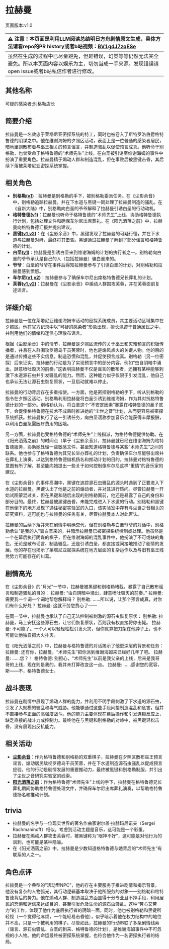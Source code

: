 # 拉赫曼
页面版本:v1.0
 

| :warning: 注意！本页面是利用LLM阅读总结明日方舟剧情原文生成，具体方法请看repo的PR history或者b站视频：[BV1gdJ7zqESe](https://www.bilibili.com/video/BV1gdJ7zqESe/)         |
|:----------------------------|
| 虽然在生成的过程中已尽量避免，但是错误，幻觉等等仍然无法完全避免。所以本页面内容以娱乐为主，切勿当成一手来源。发现错误请open issue或者b站私信作者进行修改。|



## 其他名称
可疑的感染者;别格勒店长
## 简要介绍
拉赫曼是一名效忠于莱塔尼亚密探系统的特工，同时也被卷入了斯特罗洛伯爵格特鲁德的阴谋之中。他在维谢海姆的夕照区活动，表面上是一位普通的感染者居民，暗地里则散布着与巫王相关的预言谣言，并制造骚乱以促使预言成真。他听命于别格勒，也曾受命于格特鲁德的“术师先生”上线，在白垩被引诱至维谢海姆的事件中扮演了重要角色。拉赫曼精于煽动人群和制造混乱，但在事败后被黑键击昏，其后续下落被莱塔尼亚密探系统掌握。
## 相关角色
-   **别格勒([v1](extended_char_bie_ge_lei.md))**：拉赫曼是别格勒的手下，被别格勒委派任务。在《尘影余音》中，别格勒追踪拉赫曼，并在下水道与黑键一同处理了拉赫曼制造的骚乱。在《自新大陆》中，别格勒向白垩的爷爷解释了拉赫曼引诱白垩的行动动机。
-   **格特鲁德([v1](extended_char_ge_te_lu_de.md))**：拉赫曼也听命于格特鲁德的“术师先生”上线，协助格特鲁德执行计划，包括处理文件和确保车尔尼出席葬礼。在《阳光洒落之前》中，拉赫曼向格特鲁德汇报并提出建议。
-   **黑键([v1](char_4046_ebnhlz.md),[v2](../char_v3/char_4046_ebnhlz.md))**：在《尘影余音》中，黑键发现了拉赫曼的可疑行径，并在下水道与拉赫曼对峙，最终将其击昏。黑键通过拉赫曼了解到了部分谣言和格特鲁德的计划。
-   **白垩([v1](extended_char_bai_e.md))**：拉赫曼是引诱白垩来到维谢海姆的计划的执行者之一。别格勒向白垩的爷爷承认是自己的人（包括拉赫曼）骗白垩来的。
-   **爷爷**：白垩的爷爷在事件后得知拉赫曼参与了引诱白垩的计划，对别格勒和拉赫曼感到愤怒。
-   **车尔尼([v1](char_4047_pianst.md),[v2](../char_v3/char_4047_pianst.md))**：拉赫曼参与了确保车尔尼出席格特鲁德兄长葬礼的计划。
-   **芙蓉([v1](char_120_hibisc.md),[v2](../char_v3/char_120_hibisc.md))**：拉赫曼在《尘影余音》中煽动人群围攻芙蓉，并在芙蓉面前复述谣言。
## 详细介绍
拉赫曼是一位在莱塔尼亚维谢海姆市活动的密探系统成员，其主要活动区域集中在夕照区。他在官方记录中以“可疑的感染者”形象出现，擅长混迹于普通居民之中，并利用他们的情绪和迷信心理散布谣言。

根据《尘影余音》中的情节，拉赫曼是夕照区流传的关于巫王和灾难预言的积极传播者，并且在人群围攻罗德岛干员芙蓉时，他也是煽风点火的关键人物。他的目的是通过传播这些不实信息，制造恐慌和混乱，并促使预言成真。别格勒（另一位密探）后来证实，拉赫曼的行动是为了实现预言中的部分内容，例如“虫自阴暗中涌出，肆意喷吐毁灭的前奏。”这表明拉赫曼不仅是谣言的散布者，还拥有某种能够刺激下水道源石虫并引发骚乱的能力。然而，这种能力似乎仅限于引发混乱，他自己也承认无法让源石虫恢复原状，一旦启动就难以停止。

拉赫曼的行动背后存在多重指使。一方面，他是密探别格勒的手下，听从别格勒的指令在夕照区活动。别格勒利用拉赫曼将白垩引诱到维谢海姆，作为其对抗格特鲁德计划的一部分。别格勒认为，将白垩这个“不安定因素”暴露在格特鲁德的鼻子底下，会促使格特鲁德在技术不成熟时推进她的“尘世之音”计划，从而更容易被密探系统抓获。拉赫曼执行了这一引诱任务，向白垩谎称参加音乐会能获得丰厚报酬，以利用白垩急需医疗费用的困境。

另一方面，拉赫曼也受格特鲁德的“术师先生”上线指派，为格特鲁德提供协助。在《阳光洒落之前》的时间点（早于《尘影余音》），拉赫曼就已经在维谢海姆为格特鲁德服务，协助她处理一些敏感文件，甚至知道格特鲁德与某些“术师先生”之间的联系。他也参与了格特鲁德为其兄长举办葬礼的计划，负责确保车尔尼能够出席并在葬礼上演奏，以达到格特鲁德借机扬名和推动计划的目的。拉赫曼对格特鲁德的意图有所了解，甚至能向她提出一些关于如何控制像车尔尼这样“重情”的音乐家的建议。

在《尘影余音》的事件高潮中，黑键在追踪源石虫骚乱的源头时遇到了正要进入下水道的拉赫曼。黑键认出了他是之前的煽动者，并对其进行质问。尽管拉赫曼一开始试图蒙混过关，但在黑键和随后出现的别格勒面前，他还是暴露了自己的身份和部分目的。最终，拉赫曼被黑键击昏，未能完成进入下水道的行动。别格勒和黑键在他倒下的地方发现了通往秘密实验室的入口，该实验室中存有与尘世之音相关的研究资料，这可能也与拉赫曼的任务有关，尽管拉赫曼本人对此否认。

拉赫曼的后续下落并未在剧情中明确交代，但在别格勒与白垩爷爷的对话中，别格勒承认“是我的人”骗白垩来的，并暗示拉赫曼已被密探系统控制或处理。他虽然是一个在幕后执行阴谋的棋子，但在维谢海姆的混乱事件中，他扮演了不可或缺的角色，无论是散布谣言、制造骚乱，还是引诱白垩，都直接或间接地推动了剧情的发展。他的存在也揭示了莱塔尼亚密探系统在地方层面的复杂运作以及与旧有巫王残党势力可能存在的纠葛。
## 剧情高光
在《尘影余音》的“月光”一节中，拉赫曼被黑键和别格勒堵截，暴露了自己散布谣言和制造骚乱的目的：
拉赫曼: “虫自阴暗中涌出，肆意喷吐毁灭的前奏。”
拉赫曼: 需要我一个词一个词地帮您解释吗？
别格勒: ......所以说，让那个预言成真，对你们有什么好处？
拉赫曼: 这就不劳您费心了——

在同一节中，拉赫曼也承认了自己无法控制被刺激的源石虫恢复原状：
别格勒: 拉赫曼，马上安抚这些源石虫，让它们恢复原状，否则我有权直接将你击毙。
拉赫曼: 不可能了。一个人可以轻轻松松引发火灾，但你就算把刀架在他脖子上，也不可能让他独自把大火扑灭。

在《阳光洒落之前》中，拉赫曼与格特鲁德的对话揭示了他更深层的背景和任务：
拉赫曼: 还有你，拉赫曼，“术师先生”把你派到维谢海姆来已经好几年了吧。
拉赫曼: ......您？！
格特鲁德: 别担心，“术师先生”以前是我父亲的上线，后来是我哥哥的上线，现在则是我的。我并未打算改变这一点。
拉赫曼: ......感谢您的宽容，斯——不，格特鲁德女士。
## 战斗表现
拉赫曼在剧情中展现了煽动人群的能力，并利用不明手段刺激了下水道的源石虫，引发了大规模的骚乱和毒气威胁。他能够通过这些手段间接制造混乱和危害，但并不直接参与正面的高强度战斗。他的能力主要体现在幕后操作和引发连锁反应上，缺乏直接的战斗力或控制力。最终他在与黑键和别格勒的对峙中，被黑键轻松击昏，没有展现出反抗能力。
## 相关活动
-   **[尘影余音](../stories/act18side.md)**：作为格特鲁德和别格勒的双重棋子，拉赫曼在夕照区散布巫王预言谣言，煽动居民敌视罗德岛干员芙蓉，并在下水道制造源石虫骚乱以促成预言应验。他的行动是剧情发展的重要推动力，最终被黑键和别格勒制服，并引出了尘世之音研究实验室的线索。
-   **[阳光洒落之前](../stories/story_pianst_set_2.md)**：作为格特鲁德“术师先生”上线的手下，拉赫曼在格特鲁德兄长葬礼期间协助格特鲁德处理文件，并确保车尔尼出席葬礼演奏，以帮助格特鲁德扬名和推动计划。
## trivia
-   拉赫曼的名字与一位现实世界的著名作曲家谢尔盖·拉赫玛尼诺夫（Sergei Rachmaninoff）相似，考虑到活动主题是音乐，这可能是一个彩蛋。
-   拉赫曼在煽动人群攻击芙蓉时，被黑键称为“眼神不好”，这可能是对他行为的讽刺，也可能是某种隐喻。
-   在《阳光洒落之前》中，拉赫曼是少数知道格特鲁德与她背后的“术师先生”有联系的人之一。
## 角色点评
拉赫曼是一个典型的“活动型NPC”，他的存在主要服务于推进剧情和揭示背景。他没有复杂的人物弧光，其行动逻辑基本取决于他所服务的对象——别格勒和格特鲁德背后的势力。他在煽动人群、制造混乱方面显得十分专业且不择手段，利用居民的恐惧和迷信来达成目的，甚至引发危及生命的源石虫骚乱。这种“劳心又劳力”的工作，体现了他作为底层执行者的阴暗一面。同时，他也被别格勒和黑键所轻视（一个觉得他麻烦，一个能轻易击昏他），似乎暗示着他在权力结构中的地位并不高，只是一个被利用的棋子。尽管如此，拉赫曼的行动串联了多条剧情线索（谣言、源石虫骚乱、白垩的到来、格特鲁德的计划），是维谢海姆事件中不可忽视的小人物。他的命运最终被密探系统掌握，也符合他作为一名密探执行者的结局。